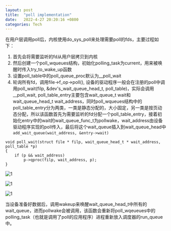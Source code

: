 ```yaml
---
layout: post
title:  "poll implementation"
date:   2022-4-27 20:20:16 +0800
categories: Tech 
---
```


在用户层调用poll后，内核使用do_sys_poll来处理需要poll的fds，主要过程如下：
1. 首先会将需要监听的fd从用户层拷贝到内核
2. 然后创建一个poll_wqueues结构，初始化polling_task为current，用来被唤醒时传入try_to_wake_up函数
3. 设置poll_table中的poll_queue_proc默认为__poll_wait
4. 轮询所有fd，调用file->f_op->poll(), 设备的驱动程序一般会在注册的poll中调用poll_wait(filp, &dev's_wait_queue_head_t, poll_table)，实际会调用__poll_wait, poll_table_entry主要包含wait_queue_t wait和wait_queue_head_t wait_address，同时poll_wqueues结构中的poll_table_entry分为两类，一类是静态分配的，大小固定，另一类是按页动态分配，所以该函数首先为需要监听的fd分配一个poll_table_entry，接着初始化entry中的wait的wait_queue_func_t为pollwake，wait_address由设备驱动程序实现的poll传入，最后将这个wait_queue插入到wait_queue_head中
```add_wait_queue(wait_address, &entry->wait)```

```
void poll_wait(struct file * filp, wait_queue_head_t * wait_address, poll_table *p)
{
    if (p && wait_address)    
        p->qproc(filp, wait_address, p);
}
```

![1](/assets/qemu/poll1.png)

![1](/assets/qemu/poll2.png)

![1](/assets/qemu/poll3.png)

当设备准备好数据后，调用wakeup来唤醒wait_queue_head_t中所有的wait_queue，进而pollwake会被调用，该函数会重新将poll_wqeueues中的polling_task（也就是调用了poll的应用程序）进程重新放入调度器的run_queue中。
